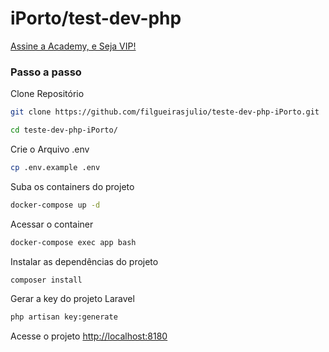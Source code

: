 
# iPorto/test-dev-php
[Assine a Academy, e Seja VIP!](https://academy.especializati.com.br)

### Passo a passo
Clone Repositório
```sh
git clone https://github.com/filgueirasjulio/teste-dev-php-iPorto.git
```

```sh
cd teste-dev-php-iPorto/
```
Crie o Arquivo .env
```sh
cp .env.example .env
```
Suba os containers do projeto
```sh
docker-compose up -d
```
Acessar o container
```sh
docker-compose exec app bash
```
Instalar as dependências do projeto
```sh
composer install
```
Gerar a key do projeto Laravel
```sh
php artisan key:generate
```


Acesse o projeto
[http://localhost:8180](http://localhost:8989)
